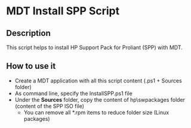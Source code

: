 # MDT Install SPP Script

## Description

This script helps to install HP Support Pack for Proliant (SPP) with MDT.

## How to use it

- Create a MDT application with all this script content (.ps1 + Sources folder)
- As command line, specify the InstallSPP.ps1 file
- Under the **Sources** folder, copy the content of hp\swpackages folder (content of the SPP ISO file)
  - You can remove all *.rpm items to reduce folder size (Linux packages)
